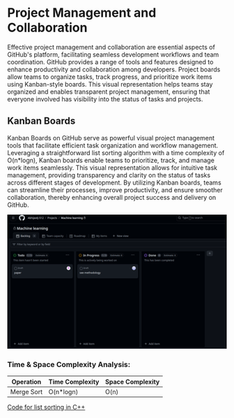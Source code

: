 # Project Management and Collaboration

Effective project management and collaboration are essential aspects of GitHub's platform, facilitating seamless development workflows and team coordination. GitHub provides a range of tools and features designed to enhance productivity and collaboration among developers. Project boards allow teams to organize tasks, track progress, and prioritize work items using Kanban-style boards. This visual representation helps teams stay organized and enables transparent project management, ensuring that everyone involved has visibility into the status of tasks and projects.

## Kanban Boards
Kanban Boards on GitHub serve as powerful visual project management tools that facilitate efficient task organization and workflow management. Leveraging a straightforward list sorting algorithm with a time complexity of O(n*logn), Kanban boards enable teams to prioritize, track, and manage work items seamlessly. This visual representation allows for intuitive task management, providing transparency and clarity on the status of tasks across different stages of development. By utilizing Kanban boards, teams can streamline their processes, improve productivity, and ensure smoother collaboration, thereby enhancing overall project success and delivery on GitHub.

![](./Images/kanban.png)

### Time & Space Complexity Analysis:

| Operation                      | Time Complexity             | Space Complexity        |
|--------------------------------|-----------------------------|-------------------------|
| Merge Sort                     | O(n*logn)                    | O(n)                    |

[Code for list sorting in C++](../codes/merge_sort)